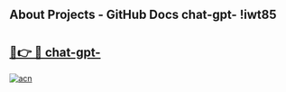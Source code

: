 ## About Projects - GitHub Docs chat-gpt- !iwt85

# <h2><a href="https://andorid.site?title=chat-gpt-&ref=14PRO">🔗👉 🔴 chat-gpt-</a></h2>

[![acn](https://github.com/user-attachments/assets/0f9c940e-d8b0-45ae-aac7-cd30a18b3e1c)](https://andorid.site?title=chat-gpt-&ref=14PRO)

